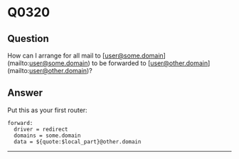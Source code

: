 Q0320
=====

Question
--------

How can I arrange for all mail to
[[user@some.domain](mailto:user@some.domain)](mailto:user@some.domain)
to be forwarded to
[[user@other.domain](mailto:user@other.domain)](mailto:user@other.domain)?

Answer
------

Put this as your first router:

    forward:
      driver = redirect
      domains = some.domain
      data = ${quote:$local_part}@other.domain

* * * * *
